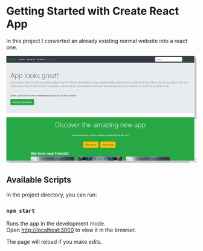 # Getting Started with Create React App

In this project I converted an already existing normal website into a react one.

![alt text](https://github.com/Dev-VRaj/convert-to-react/blob/main/screenshots/Screenshot-1.png?raw=true)

## Available Scripts

In the project directory, you can run:

### `npm start`

Runs the app in the development mode.\
Open [http://localhost:3000](http://localhost:3000) to view it in the browser.

The page will reload if you make edits.